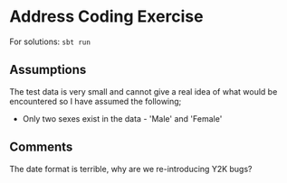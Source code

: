 # Address Coding Exercise

For solutions: `sbt run`

## Assumptions

The test data is very small and cannot give a real idea of what would be encountered so I have assumed the following;

* Only two sexes exist in the data - 'Male' and 'Female'

## Comments

The date format is terrible, why are we re-introducing Y2K bugs?
